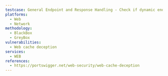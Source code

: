 ```yaml
---
testcase: General Endpoint and Response Handling - Check if dynamic endpoints in the Web (HTTP/HTTPS) service (e.g., user profile, dashboard) still return personalized content when a static file extension (e.g., .css, .js) is appended to the URL (e.g., /profile/wcd.css)
platforms: 
  - Web
  - Network
methodology: 
  - BlackBox
  - GreyBox
vulnerabilities:
  - Web cache deception
services:
  - WEB
references:
  - https://portswigger.net/web-security/web-cache-deception
---
```

